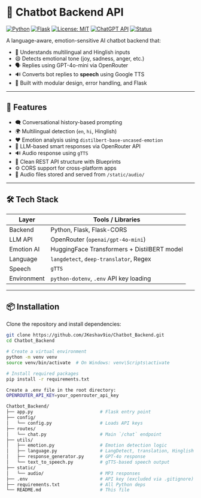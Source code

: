 # 🤖 Chatbot Backend API

[![Python](https://img.shields.io/badge/Python-3.10+-blue?logo=python)](https://www.python.org/)
[![Flask](https://img.shields.io/badge/Flask-2.x-lightgrey?logo=flask)](https://flask.palletsprojects.com/)
[![License: MIT](https://img.shields.io/badge/License-MIT-yellow.svg)](LICENSE)
[![ChatGPT API](https://img.shields.io/badge/OpenAI-GPT--4o--mini-ff69b4?logo=openai)](https://openai.com/)
[![Status](https://img.shields.io/badge/API-Running-green)](http://localhost:5000)

A language-aware, emotion-sensitive AI chatbot backend that:
- 🧠 Understands multilingual and Hinglish inputs
- 😄 Detects emotional tone (joy, sadness, anger, etc.)
- 🗣️ Replies using GPT-4o-mini via OpenRouter
- 🔊 Converts bot replies to **speech** using Google TTS
- 🔐 Built with modular design, error handling, and Flask

---

## 🚀 Features

- 🗨️ Conversational history-based prompting
- 🌍 Multilingual detection (`en`, `hi`, Hinglish)
- ❤️ Emotion analysis using `distilbert-base-uncased-emotion`
- 🤖 LLM-based smart responses via OpenRouter API
- 🔊 Audio response using `gTTS`
- 📁 Clean REST API structure with Blueprints
- ⚙️ CORS support for cross-platform apps
- 📂 Audio files stored and served from `/static/audio/`

---

## 🛠️ Tech Stack

| Layer        | Tools / Libraries                              |
|--------------|-------------------------------------------------|
| Backend      | Python, Flask, Flask-CORS                       |
| LLM API      | OpenRouter (`openai/gpt-4o-mini`)               |
| Emotion AI   | HuggingFace Transformers + DistilBERT model     |
| Language     | `langdetect`, `deep-translator`, Regex          |
| Speech       | `gTTS`                                          |
| Environment  | `python-dotenv`, `.env` API key loading         |

---

## 📦 Installation

Clone the repository and install dependencies:

```bash
git clone https://github.com/JKeshav9io/Chatbot_Backend.git
cd Chatbot_Backend

# Create a virtual environment
python -m venv venv
source venv/bin/activate  # On Windows: venv\Scripts\activate

# Install required packages
pip install -r requirements.txt

Create a .env file in the root directory:
OPENROUTER_API_KEY=your_openrouter_api_key

Chatbot_Backend/
├── app.py                         # Flask entry point
├── config/
│   └── config.py                  # Loads API keys
├── routes/
│   └── chat.py                    # Main `/chat` endpoint
├── utils/
│   ├── emotion.py                 # Emotion detection logic
│   ├── language.py                # LangDetect, translation, Hinglish check
│   ├── response_generator.py      # GPT-4o response
│   └── text_to_speech.py          # gTTS-based speech output
├── static/
│   └── audio/                     # MP3 responses
├── .env                           # API key (excluded via .gitignore)
├── requirements.txt               # All Python deps
└── README.md                      # This file
